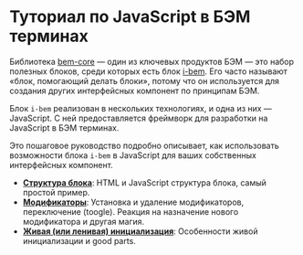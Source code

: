 # Туториал по JavaScript в БЭМ терминах

Библиотека [bem-core](https://github.com/bem/bem-core) — один из ключевых
продуктов БЭМ — это набор полезных блоков, среди которых есть блок
[i-bem](https://github.com/bem/bem-core/tree/v1/common.blocks/i-bem).
Его часто называют «блок, помогающий делать блоки», потому что он используется
для создания других интерфейсных компонент по принципам БЭМ.

Блок `i-bem` реализован в нескольких технологиях, и одна из них — JavaScript. С
ней предоставляется фреймворк для разработки на JavaScript в БЭМ терминах.

Это пошаговое руководство подробно описывает, как использовать возможности блока `i-bem` в
JavaScript для ваших собственных интерфейсных компонент.

 * [**Структура блока**](/tutorials/articles/bem-js-tutorial/01-block-structure): HTML и
JavaScript структура блока, самый простой пример.
 * [**Модификаторы**](/tutorials/articles/bem-js-tutorial/02-modifiers): Установка и удаление
модификаторов, переключение (toogle). Реакция на назначение нового модификатора
и другая магия.
 * [**Живая (или ленивая) инициализация**](/tutorials/articles/bem-js-tutorial/03-live-initialization):
Особенности живой инициализации и good parts.
